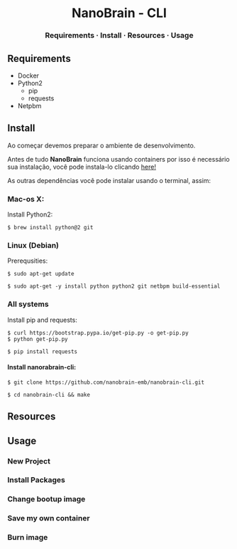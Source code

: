 <h1 align="center">NanoBrain - CLI</h1>

<h3 align="center">
	<a  style="text-decoration: none"  href="#requirements">Requirements</a>
	<span> · </span>
	<a  style="text-decoration: none"  href="#install">Install</a>
	<span> · </span>
	<a  style="text-decoration: none"  href="#resources">Resources</a>
	<span> · </span>
	<a  style="text-decoration: none"  href="#usage">Usage</a>
</h3>


## Requirements
* Docker
* Python2
	* pip
	* requests
* Netpbm

## Install

Ao começar devemos preparar o ambiente de desenvolvimento.

Antes de tudo **NanoBrain** funciona usando containers por isso é necessário sua instalação, você pode instala-lo clicando [here!](https://www.docker.com/get-started)

As outras dependências você pode instalar usando o terminal, assim:
### Mac-os X:
Install Python2:

``` 
$ brew install python@2 git
```
### Linux (Debian)

Prerequsities:

```
$ sudo apt-get update
```
```
$ sudo apt-get -y install python python2 git netbpm build-essential
```
### All systems
Install pip and requests:

```
$ curl https://bootstrap.pypa.io/get-pip.py -o get-pip.py
$ python get-pip.py
```
```
$ pip install requests
```

#### Install nanorabrain-cli: 

```
$ git clone https://github.com/nanobrain-emb/nanobrain-cli.git
```
```
$ cd nanobrain-cli && make
```
## Resources

## Usage

### New Project

### Install Packages

### Change bootup image

### Save my own container

### Burn image





